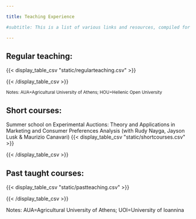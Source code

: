 ```yaml
---

title: Teaching Experience

#subtitle: This is a list of various links and resources, compiled for archival reasons.

---
```

<h2>Regular teaching:</h2>

{{< display_table_csv "static/regularteaching.csv" >}}

{{< /display_table_csv >}}

<small>Notes: AUA=Agricultural University of Athens; HOU=Hellenic Open University</small>

<h2>Short courses:</h2>

Summer school on Experimental Auctions: Theory and Applications in Marketing and Consumer Preferences Analysis (with Rudy Nayga, Jayson Lusk & Maurizio Canavari) 
{{< display_table_csv "static/shortcourses.csv" >}}

{{< /display_table_csv >}}


<h2>Past taught courses:</h2>

{{< display_table_csv "static/pastteaching.csv" >}}

{{< /display_table_csv >}}

Notes: AUA=Agricultural University of Athens; UOI=University of Ioannina